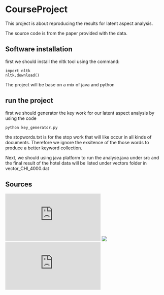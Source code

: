 # CourseProject

This project is about reproducing the results for latent aspect analysis.



The source code is from the paper provided with the data.

## Software installation

first we should install the nltk tool using the command:

```
import nltk
nltk.download()
```

The project will be base on a mix of java and python


## run the project

first we should generator the key work for our latent aspect analysis by using the code

```
python key_generator.py
```

the stopwords.txt is for the stop work that will like occur in all kinds of documents. Therefore we ignore the exsitence of the those words to produce a better keyword collection.



Next, we should using java platform to run the analyse.java under src and the final result of the hotel data will be listed under vectors folder in vector_CHI_4000.dat




## Sources


![](http://sifaka.cs.uiuc.edu/~wang296/Data/index.html)
![](http://sifaka.cs.uiuc.edu/~wang296/)
![](https://www.cs.virginia.edu/~hw5x/paper/p618.pdf)
